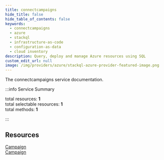 ```yaml
---
title: connectcampaigns
hide_title: false
hide_table_of_contents: false
keywords:
  - connectcampaigns
  - azure
  - stackql
  - infrastructure-as-code
  - configuration-as-data
  - cloud inventory
description: Query, deploy and manage Azure resources using SQL
custom_edit_url: null
image: /img/providers/azure/stackql-azure-provider-featured-image.png
---
```


The connectcampaigns service documentation.

:::info Service Summary

<div class="row">
<div class="providerDocColumn">
<span>total resources:&nbsp;<b>1</b></span><br />
<span>total selectable resources:&nbsp;<b>1</b></span><br />
<span>total methods:&nbsp;<b>1</b></span><br />
</div>
</div>

:::

## Resources
<div class="row">
<div class="providerDocColumn">
<a href="/providers/azure/connectcampaigns/Campaign/">Campaign</a>
</div>
<div class="providerDocColumn">
<a href="/providers/azure/connectcampaigns/Campaign/">Campaign</a>
</div>
</div>